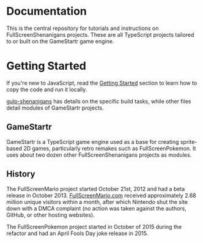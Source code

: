# Documentation

This is the central repository for tutorials and instructions on FullScreenShenanigans projects.
These are all TypeScript projects tailored to or built on the GameStartr game engine.


# Getting Started

If you're new to JavaScript, read the [Getting Started](https://github.com/FullScreenShenanigans/Documentation/blob/master/Getting%20Started.md) section to learn how to copy the code and run it locally.

[gulp-shenanigans](https://github.com/FullScreenShenanigans/gulp-shenanigans) has details on the specific build tasks, while other files detail modules of GameStartr projects.

## GameStartr

GameStartr is a TypeScript game engine used as a base for creating sprite-based 2D games, particularly retro remakes such as FullScreenPokemon.
It uses about two dozen other FullScreenShenanigans projects as modules.


## History

The FullScreenMario project started October 21st, 2012 and had a beta release in October 2013.
[FullScreenMario.com](http://www.fullscreenmario.com) received approximately 2.68 million unique visitors within a month, after which Nintendo shut the site down with a DMCA complaint (no action was taken against the authors, GitHub, or other hosting websites).

The FullScreenPokemon project started in October of 2015 during the refactor and had an April Fools Day joke release in 2015.
